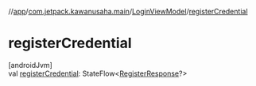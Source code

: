 //[app](../../../index.md)/[com.jetpack.kawanusaha.main](../index.md)/[LoginViewModel](index.md)/[registerCredential](register-credential.md)

# registerCredential

[androidJvm]\
val [registerCredential](register-credential.md): StateFlow&lt;[RegisterResponse](../../com.jetpack.kawanusaha.data/-register-response/index.md)?&gt;
